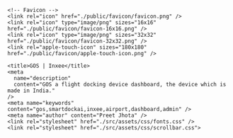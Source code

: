 <!doctype html>
<html lang="en">
  <head>
    <meta charset="utf-8" />
  <head>
    <meta charset="utf-8" />
    <meta name="theme-color" content="#000000" />
    <meta name="viewport" content="width=device-width, initial-scale=1, maximum-scale=1" />
    <link rel="manifest" href="./public/manifest.json" />

    <!-- Favicon -->
    <link rel="icon" href="./public/favicon/favicon.png" />
    <link rel="icon" type="image/png" sizes="16x16" href="./public/favicon/favicon-16x16.png" />
    <link rel="icon" type="image/png" sizes="32x32" href="./public/favicon/favicon-32x32.png" />
    <link rel="apple-touch-icon" sizes="180x180" href="./public/favicon/apple-touch-icon.png" />

    <title>GOS | Inxee</title>
    <meta
      name="description"
      content="GOS a flight docking device dashboard, the device which is made in India."
    />
    <meta name="keywords" content="gos,smartdockai,inxee,airport,dashboard,admin" />
    <meta name="author" content="Preet Jhota" />
    <link rel="stylesheet" href="./src/assets/css/fonts.css" />
    <link rel="stylesheet" href="./src/assets/css/scrollbar.css">
  </head>

  <body>
    <div id="root"></div>
    <script>
      const global = globalThis;
    </script>
    <script type="module" src="./src/main.jsx"></script>
  </body>
</html>
